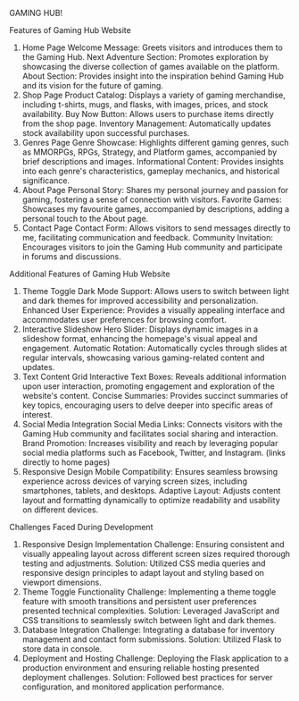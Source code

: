 GAMING HUB!

Features of Gaming Hub Website
1. Home Page
Welcome Message: Greets visitors and introduces them to the Gaming Hub.
Next Adventure Section: Promotes exploration by showcasing the diverse collection of games available on the platform.
About Section: Provides insight into the inspiration behind Gaming Hub and its vision for the future of gaming.
2. Shop Page
Product Catalog: Displays a variety of gaming merchandise, including t-shirts, mugs, and flasks, with images, prices, and stock availability.
Buy Now Button: Allows users to purchase items directly from the shop page.
Inventory Management: Automatically updates stock availability upon successful purchases.
3. Genres Page
Genre Showcase: Highlights different gaming genres, such as MMORPGs, RPGs, Strategy, and Platform games, accompanied by brief descriptions and images.
Informational Content: Provides insights into each genre's characteristics, gameplay mechanics, and historical significance.
4. About Page
Personal Story: Shares my personal journey and passion for gaming, fostering a sense of connection with visitors.
Favorite Games: Showcases my favourite games, accompanied by descriptions, adding a personal touch to the About page.
5. Contact Page
Contact Form: Allows visitors to send messages directly to me, facilitating communication and feedback.
Community Invitation: Encourages visitors to join the Gaming Hub community and participate in forums and discussions.

Additional Features of Gaming Hub Website
1. Theme Toggle
Dark Mode Support: Allows users to switch between light and dark themes for improved accessibility and personalization.
Enhanced User Experience: Provides a visually appealing interface and accommodates user preferences for browsing comfort.
2. Interactive Slideshow
Hero Slider: Displays dynamic images in a slideshow format, enhancing the homepage's visual appeal and engagement.
Automatic Rotation: Automatically cycles through slides at regular intervals, showcasing various gaming-related content and updates.
3. Text Content Grid
Interactive Text Boxes: Reveals additional information upon user interaction, promoting engagement and exploration of the website's content.
Concise Summaries: Provides succinct summaries of key topics, encouraging users to delve deeper into specific areas of interest.
4. Social Media Integration
Social Media Links: Connects visitors with the Gaming Hub community and facilitates social sharing and interaction.
Brand Promotion: Increases visibility and reach by leveraging popular social media platforms such as Facebook, Twitter, and Instagram. (links directly to home pages)
5. Responsive Design
Mobile Compatibility: Ensures seamless browsing experience across devices of varying screen sizes, including smartphones, tablets, and desktops.
Adaptive Layout: Adjusts content layout and formatting dynamically to optimize readability and usability on different devices.

Challenges Faced During Development
1. Responsive Design Implementation
Challenge: Ensuring consistent and visually appealing layout across different screen sizes required thorough testing and adjustments.
Solution: Utilized CSS media queries and responsive design principles to adapt layout and styling based on viewport dimensions.
2. Theme Toggle Functionality
Challenge: Implementing a theme toggle feature with smooth transitions and persistent user preferences presented technical complexities.
Solution: Leveraged JavaScript and CSS transitions to seamlessly switch between light and dark themes.
3. Database Integration
Challenge: Integrating a database for inventory management and contact form submissions.
Solution: Utilized Flask to store data in console.
4. Deployment and Hosting
Challenge: Deploying the Flask application to a production environment and ensuring reliable hosting presented deployment challenges.
Solution: Followed best practices for server configuration, and monitored application performance.
